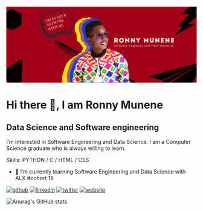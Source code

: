 ![Data Science and Software engineering](https://github.com/The-alpha-male/The-alpha-male/blob/main/Ronny%20Banner.jpg)

# Hi there 👋, I am Ronny Munene
## Data Science and Software engineering

I’m interested in Software Engineering and Data Science. I am a Computer Science graduate who is always willing to learn.

Skills: PYTHON / C / HTML / CSS

- 🌱 I’m currently learning Software Engineering and Data Science with ALX #cohort 16



[<img src='https://cdn.jsdelivr.net/npm/simple-icons@3.0.1/icons/github.svg' alt='github' height='40'>](https://github.com/The-alpha-male)  [<img src='https://cdn.jsdelivr.net/npm/simple-icons@3.0.1/icons/linkedin.svg' alt='linkedin' height='40'>](https://www.linkedin.com/in/ronny-munene/)  [<img src='https://cdn.jsdelivr.net/npm/simple-icons@3.0.1/icons/twitter.svg' alt='twitter' height='40'>](https://twitter.com/RonnyMunene4)  [<img src='https://cdn.jsdelivr.net/npm/simple-icons@3.0.1/icons/icloud.svg' alt='website' height='40'>](https://flowcv.me/ronnymunene)  


![Anurag's GitHub stats](https://github-readme-stats.vercel.app/api?username=The-alpha-male&theme=dark&show_icons=true)


